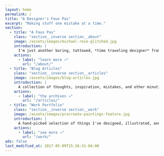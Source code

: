 ```yaml
---
layout: home
permalink: /
title: "A Designer's Faux Pas"
excerpt: "Making stuff one mistake at a time."
section:
  - title: "A Faux Pas"
    class: "section__inverse section__about"
    image: /assets/images/michael-rose-glitched.jpg
    introduction: |
      I'm just another boring, tattooed, *time traveling designer* from Buffalo New York. I enjoy eating chicken wings, sketching on an iPad Pro, and playing console games.
    actions:
      - label: "learn more →"
        url: "/about/"
  - title: "Blog Articles"
    class: "section__inverse section__articles"
    image: /assets/images/blog-articles.jpg
    introduction: |
      A collection of thoughts, inspiration, mistakes, and other minutia I've written. Topics covered include [*web development*](tag/web-development/), [*Jekyll tutorials*](/tag/jekyll/), [*design*](/tag/design/), [#TIL](/til/), and [more](/tag/).
    actions:
      - label: "the archives →"
        url: "/articles/"
  - title: "Work Portfolio"
    class: "section__inverse section__work"
    image: /assets/images/procreate-paintings-feature.jpg
    introduction: |
      A hand-picked selection of things I've designed, illustrated, and developed.
    actions:
      - label: "see more →"
        url: "/work/"
ads: false
last_modified_at: 2017-05-09T15:26:31-04:00
---
```

